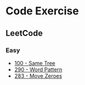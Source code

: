 Code Exercise
===================================

## LeetCode
### Easy
* [100 - Same Tree](src/main/java/com/edward/leetcode/Ex100_SameTree.java)
* [290 - Word Pattern](src/main/java/com/edward/leetcode/Ex290_WordPattern.java)
* [283 - Move Zeroes](src/main/java/com/edward/leetcode/Ex283_MoveZeroes.java)